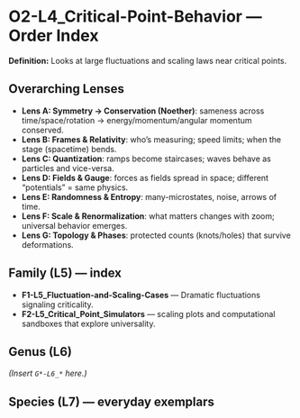 # O2-L4_Critical-Point-Behavior — Order Index
**Definition:** Looks at large fluctuations and scaling laws near critical points.

## Overarching Lenses

- **Lens A: Symmetry -> Conservation (Noether)**: sameness across time/space/rotation → energy/momentum/angular momentum conserved.
- **Lens B: Frames & Relativity**: who’s measuring; speed limits; when the stage (spacetime) bends.
- **Lens C: Quantization**: ramps become staircases; waves behave as particles and vice-versa.
- **Lens D: Fields & Gauge**: forces as fields spread in space; different “potentials” = same physics.
- **Lens E: Randomness & Entropy**: many-microstates, noise, arrows of time.
- **Lens F: Scale & Renormalization**: what matters changes with zoom; universal behavior emerges.
- **Lens G: Topology & Phases**: protected counts (knots/holes) that survive deformations.

## Family (L5) — index
- **F1-L5_Fluctuation-and-Scaling-Cases** — Dramatic fluctuations signaling criticality.
- **F2-L5_Critical_Point_Simulators** — scaling plots and computational sandboxes that explore universality.
## Genus (L6)
_(Insert `G*-L6_*` here.)_

## Species (L7) — everyday exemplars
